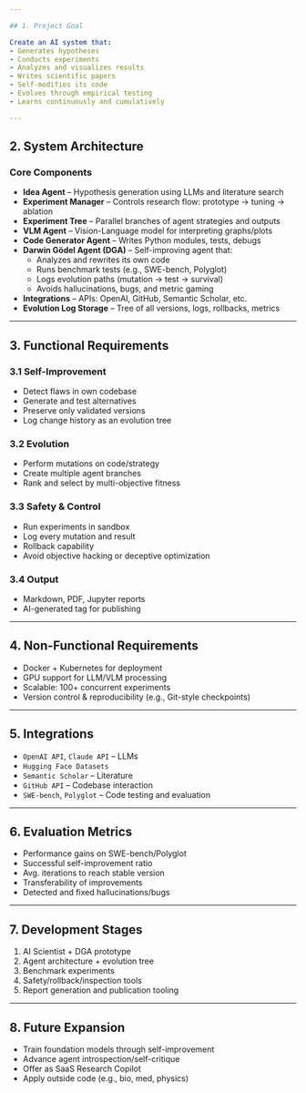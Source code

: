 ```yaml
---

## 1. Project Goal

Create an AI system that:
- Generates hypotheses
- Conducts experiments
- Analyzes and visualizes results
- Writes scientific papers
- Self-modifies its code
- Evolves through empirical testing
- Learns continuously and cumulatively

---
```


## 2. System Architecture

### Core Components

- **Idea Agent** – Hypothesis generation using LLMs and literature search
- **Experiment Manager** – Controls research flow: prototype → tuning → ablation
- **Experiment Tree** – Parallel branches of agent strategies and outputs
- **VLM Agent** – Vision-Language model for interpreting graphs/plots
- **Code Generator Agent** – Writes Python modules, tests, debugs
- **Darwin Gödel Agent (DGA)** – Self-improving agent that:
  - Analyzes and rewrites its own code
  - Runs benchmark tests (e.g., SWE-bench, Polyglot)
  - Logs evolution paths (mutation → test → survival)
  - Avoids hallucinations, bugs, and metric gaming
- **Integrations** – APIs: OpenAI, GitHub, Semantic Scholar, etc.
- **Evolution Log Storage** – Tree of all versions, logs, rollbacks, metrics

---

## 3. Functional Requirements

### 3.1 Self-Improvement
- Detect flaws in own codebase
- Generate and test alternatives
- Preserve only validated versions
- Log change history as an evolution tree

### 3.2 Evolution
- Perform mutations on code/strategy
- Create multiple agent branches
- Rank and select by multi-objective fitness

### 3.3 Safety & Control
- Run experiments in sandbox
- Log every mutation and result
- Rollback capability
- Avoid objective hacking or deceptive optimization

### 3.4 Output
- Markdown, PDF, Jupyter reports
- AI-generated tag for publishing

---

## 4. Non-Functional Requirements

- Docker + Kubernetes for deployment
- GPU support for LLM/VLM processing
- Scalable: 100+ concurrent experiments
- Version control & reproducibility (e.g., Git-style checkpoints)

---

## 5. Integrations

- `OpenAI API`, `Claude API` – LLMs
- `Hugging Face Datasets`
- `Semantic Scholar` – Literature
- `GitHub API` – Codebase interaction
- `SWE-bench`, `Polyglot` – Code testing and evaluation

---

## 6. Evaluation Metrics

- Performance gains on SWE-bench/Polyglot
- Successful self-improvement ratio
- Avg. iterations to reach stable version
- Transferability of improvements
- Detected and fixed hallucinations/bugs

---

## 7. Development Stages

1. AI Scientist + DGA prototype
2. Agent architecture + evolution tree
3. Benchmark experiments
4. Safety/rollback/inspection tools
5. Report generation and publication tooling

---

## 8. Future Expansion

- Train foundation models through self-improvement
- Advance agent introspection/self-critique
- Offer as SaaS Research Copilot
- Apply outside code (e.g., bio, med, physics)
